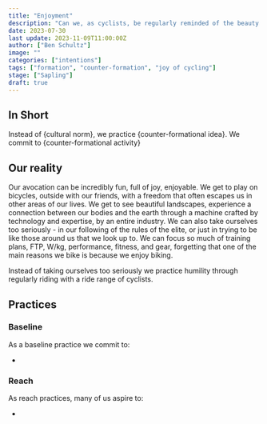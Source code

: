 ```yaml
---
title: "Enjoyment"
description: "Can we, as cyclists, be regularly reminded of the beauty and enjoyment of our sport?"
date: 2023-07-30
last update: 2023-11-09T11:00:00Z
author: ["Ben Schultz"]
image: ""
categories: ["intentions"]
tags: ["formation", "counter-formation", "joy of cycling"]
stage: ["Sapling"]
draft: true
---
```


## In Short

Instead of {cultural norm}, we practice {counter-formational idea}. We commit to {counter-formational activity}

## Our reality

Our avocation can be incredibly fun, full of joy, enjoyable. We get to play on bicycles, outside with our friends, with a freedom that often escapes us in other areas of our lives. We get to see beautiful landscapes, experience a connection between our bodies and the earth through a machine crafted by technology and expertise, by an entire industry. We can also take ourselves too seriously - in our following of the rules of the elite, or just in trying to be like those around us that we look up to. We can focus so much of training plans, FTP, W/kg, performance, fitness, and gear, forgetting that one of the main reasons we bike is because we enjoy biking.

Instead of taking ourselves too seriously we practice humility through regularly riding with a ride range of cyclists.

## Practices

### Baseline

As a baseline practice we commit to:

-

### Reach

As reach practices, many of us aspire to:

-
